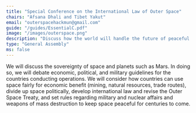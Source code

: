 ```yaml
---
title: "Special Conference on the International Law of Outer Space"
chairs: "Afsana Dhali and Tibet Yakut"
email: "outerspacehackmun@gmail.com"
guide: "/guides/EssentialC.pdf"
image: "/images/outerspace.png"
description: "Discuss how the world will handle the future of peaceful military regulations, political boundaries, law, international trade and economics in outer space."
type: "General Assembly"
ms: false
---
```

We will discuss the sovereignty of space and planets such as Mars. In doing so, we will debate economic, political, and military guidelines for the countries conducting operations. We will consider how countries can use space fairly for economic benefit (mining, natural resources, trade routes), divide up space politically, develop international law and revise the Outer Space Treaty, and set rules regarding military and nuclear affairs and weapons of mass destruction to keep space peaceful for centuries to come.